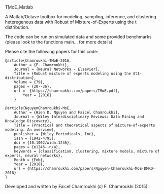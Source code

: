 TMoE_Matlab

A Matlab/Octave toolbox for modeling, sampling, inference, and clustering heteregenous data with Robust of Mixture-of-Experts using the t distribution.

The code can be run on simulated data and some provided benchmarks (please look to the functions main... for more details)

Please cite the following papers for this code:

``` 
@article{Chamroukhi-TMoE-2016,
	Author = {F. Chamroukhi},
	Journal = {Neural Networks - Elsevier},
	Title = {Robust mixture of experts modeling using the $t$-distribution},
	Volume = {79},
	pages = {20--36},
	url =  {https://chamroukhi.com/papers/TMoE.pdf},
		Year = {2016}
	}
  
@article{NguyenChamroukhi-MoE,
	Author = {Hien D. Nguyen and Faicel Chamroukhi},
	Journal = {Wiley Interdisciplinary Reviews: Data Mining and Knowledge Discovery},
	Title = {Practical and theoretical aspects of mixture-of-experts modeling: An overview},
	publisher = {Wiley Periodicals, Inc},
	issn = {1942-4795},
	doi = {10.1002/widm.1246},
	pages = {e1246--n/a},
	keywords = {classification, clustering, mixture models, mixture of experts, neural networks},
	Month = {Feb},
	Year = {2018},
	url = {https://chamroukhi.com/papers/Nguyen-Chamroukhi-MoE-DMKD-2018}
}
```
Developed and written by Faicel Chamroukhi
(c) F. Chamroukhi (2015)
